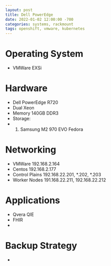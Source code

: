 ```yaml
---
layout: post
title: Dell PowerEdge
date: 2022-01-02 12:00:00 -700
categories: systems, rackmount
tags: openshift, vmware, kubernetes
---
```


 
# Operating System
* VMWare EXSi

# Hardware

* Dell PowerEdge R720
* Dual Xeon
* Memory 140GB DDR3
* Storage: 
*   1. Samsung M2 970 EVO Fedora


# Networking
* VMWare 192.168.2.164
* Centos 192.168.2.177
* Control Plains 192.168.22.201, *.202, *.203
* Worker Nodes 191.168.22.211, 192.168.22.212 

# Applications
* Qvera QIE
* FHIR
* 
# Backup Strategy
* 
